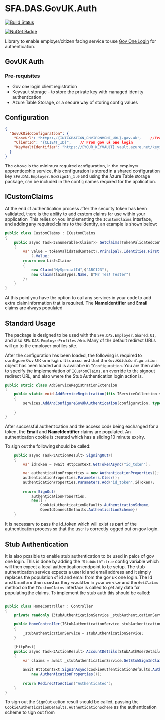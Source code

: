 # SFA.DAS.GovUK.Auth

[![Build Status](https://sfa-gov-uk.visualstudio.com/Digital%20Apprenticeship%20Service/_apis/build/status%2FShared%20Packages%2Fdas-shared-packages-SFA.DAS.GovUK.Auth?repoName=SkillsFundingAgency%2Fdas-shared-packages&branchName=refs%2Fpull%2F703%2Fmerge)](https://sfa-gov-uk.visualstudio.com/Digital%20Apprenticeship%20Service/_build/latest?definitionId=2923&repoName=SkillsFundingAgency%2Fdas-shared-packages&branchName=refs%2Fpull%2F703%2Fmerge)

[![NuGet Badge](https://buildstats.info/nuget/SFA.DAS.GovUK.Auth)](https://www.nuget.org/packages/SFA.DAS.GovUK.Auth/)

Library to enable employer/citizen facing service to use [Gov One Login](https://www.sign-in.service.gov.uk/) for authentication.


## GovUK Auth

### Pre-requisites 

* Gov one login client registration
* Keyvault storage - to store the private key with managed identity authentication
* Azure Table Storage, or a secure way of storing config values

## Configuration

```json
{
  "GovUkOidcConfiguration": {
    "BaseUrl": "https://{INTEGRATION_ENVIRONMENT_URL}.gov.uk",    //From gov uk one login 
    "ClientId": "{CLIENT_ID}",    // From gov uk one login
    "KeyVaultIdentifier": "https://{YOUR_KEYVAULT}.vault.azure.net/keys/{KEY_NAME}"
  }
}
```

The above is the minimum required configuration, in the employer apprenticeship service, this configuration is stored in a shared configuration key `SFA.DAS.Employer.GovSignIn_1.0` and using the Azure Table storage package, can be included in the config names required for the application.

## ICustomClaims

At the end of authentication process after the security token has been validated, there is the ability to add custom claims for use within your application. This relies on you
implementing the `ICustomClaims` interface, and adding any required claims to the identity, an example is shown below:

```csharp
public class CustomClaims : ICustomClaims
{
    public async Task<IEnumerable<Claim?>> GetClaims(TokenValidatedContext tokenValidatedContext)
    {
        var value = tokenValidatedContext?.Principal?.Identities.First().Claims.FirstOrDefault(c => c.Type.Equals(ClaimTypes.NameIdentifier))
            ?.Value;
        return new List<Claim>
        {
            new Claim("MySpecialId",$"ABC123"),
            new Claim(ClaimTypes.Name, $"Mr Test Tester")
        };
    }
}
```
At this point you have the option to call any services in your code to add extra claim information that is required. The **NameIdentifier** and **Email** claims are always populated

## Standard Usage
The package is designed to be used with the `SFA.DAS.Employer.Shared.UI`, and also `SFA.DAS.EmployerProfiles.Web`. Many of the default redirect URLs will go to the employer profiles site. 

After the configuration has been loaded, the following is required to configure Gov UK one login. It is assumed that the `GovUKOidcConfiguration` object has been loaded and is available in `IConfiguration`. You are 
then able to specify the implementation of `ICustomClaims`, an override to the signout redirect URL, and also where the Stub Authentication login action is.


```csharp
public static class AddServiceRegistrationExtension
{
    public static void AddServiceRegistration(this IServiceCollection services, IConfiguration configuration)
    {
        services.AddAndConfigureGovUkAuthentication(configuration, typeof(CustomClaims), "", "/home/AccountDetails");
             
    }
}    
```
After successful authentication and the access code being exchanged for a token, the **Email** and **NameIdentifier** claims are populated. An authentication cookie is created which has a sliding 10 minute expiry.

To sign out the following should be called:

```csharp
    public async Task<IActionResult> SigningOut()
    {
        var idToken = await HttpContext.GetTokenAsync("id_token");

        var authenticationProperties = new AuthenticationProperties();
        authenticationProperties.Parameters.Clear();
        authenticationProperties.Parameters.Add("id_token",idToken);
        
        return SignOut(
            authenticationProperties, 
            new[] {
                CookieAuthenticationDefaults.AuthenticationScheme, 
                OpenIdConnectDefaults.AuthenticationScheme});
    }
```
It is necessary to pass the id_token which will exist as part of the authentication process so that the user is correctly logged out on gov login.

## Stub Authentication

It is also possible to enable stub authentication to be used in palce of gov one login. This is done by adding the `"StubAuth":true` config variable which will then expect a local authentication endpoint
to be setup. The stub authentication service expects a user id and email address and it simply replaces the population of id and email from the gov uk one login. The Id and Email are then used as they would
be in your service and the `GetClaims` method on the `ICustomClaims` interface is called to get any data for populating the claims. To implement the stub auth this should be called:

```csharp

public class HomeController : Controller
{
    private readonly IStubAuthenticationService _stubAuthenticationService;

    public HomeController(IStubAuthenticationService stubAuthenticationService)
    {
        _stubAuthenticationService = stubAuthenticationService;
    }
    
    [HttpPost]
    public async Task<IActionResult> AccountDetails(StubAuthUserDetails model)
    {
        var claims = await _stubAuthenticationService.GetStubSignInClaims(model);
    
        await HttpContext.SignInAsync(CookieAuthenticationDefaults.AuthenticationScheme, claims,
            new AuthenticationProperties());
        
        return RedirectToAction("Authenticated");
    }
}    
```

To sign out the `SignOut` action result should be called, passing the `CookieAuthenticationDefaults.AuthenticationScheme` as the authentication scheme to sign out from


